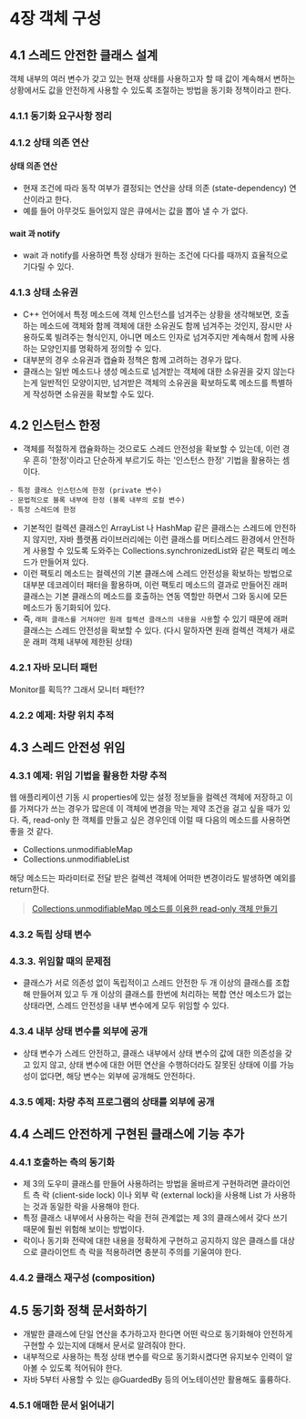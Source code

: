 # 4장 객체 구성

## 4.1 스레드 안전한 클래스 설계

객체 내부의 여러 변수가 갖고 있는 현재 상태를 사용하고자 할 때 값이 계속해서 변하는 상황에서도 값을 안전하게 사용할 수 있도록 조절하는 방법을 동기화 정책이라고 한다.

### 4.1.1 동기화 요구사항 정리

### 4.1.2 상태 의존 연산

#### 상태 의존 연산
* 현재 조건에 따라 동작 여부가 결정되는 연산을 상태 의존 (state-dependency) 연산이라고 한다.
* 예를 들어 아무것도 들어있지 않은 큐에서는 값을 뽑아 낼 수 가 없다.

#### wait 과 notify
* wait 과 notify를 사용하면 특정 상태가 원하는 조건에 다다를 때까지 효율적으로 기다릴 수 있다.


### 4.1.3 상태 소유권

* C++ 언어에서 특정 메소드에 객체 인스턴스를 넘겨주는 상황을 생각해보면, 호출하는 메소드에 객체와 함께 객체에 대한 소유권도 함께 넘겨주는 것인지, 잠시만 사용하도록 빌려주는 형식인지, 아니면 메소드 인자로 넘겨주지만 계속해서 함께 사용하는 모양인지를 명확하게 정의할 수 있다.
* 대부분의 경우 소유권과 캡슐화 정책은 함께 고려하는 경우가 많다.
* 클래스는 일반 메소드나 생성 메소드로 넘겨받는 객체에 대한 소유권을 갖지 않는다는게 일반적인 모양이지만, 넘겨받은 객체의 소유권을 확보하도록 메소드를 특별하게 작성하면 소유권을 확보할 수도 있다.

## 4.2 인스턴스 한정

* 객체를 적절하게 캡슐화하는 것으로도 스레드 안전성을 확보할 수 있는데, 이런 경우 흔히 '한정'이라고 단순하게 부르기도 하는 '인스턴스 한정' 기법을 활용하는 셈이다.

```
- 특정 클래스 인스턴스에 한정 (private 변수)
- 문법적으로 블록 내부에 한정 (블록 내부의 로컬 변수)
- 특정 스레드에 한정
```

* 기본적인 컬렉션 클래스인 ArrayList 나 HashMap 같은 클래스는 스레드에 안전하지 않지만, 자바 플랫폼 라이브러리에는 이런 클래스를 머티스레드 환경에서 안전하게 사용할 수 있도록 도와주는 Collections.synchronizedList와 같은 팩토리 메소드가 만들어져 있다.
* 이런 팩토리 메소드는 컬렉션의 기본 클래스에 스레드 안전성을 확보하는 방법으로 대부분 데코레이터 패터을 활용하며, 이런 팩토리 메소드의 결과로 만들어진 래퍼 클래스는 기본 클래스의 메소드를 호출하는 연동 역할만 하면서 그와 동시에 모든 메소드가 동기화되어 있다.
* 즉, `래퍼 클래스를 거쳐야만 원래 컬렉션 클래스의 내용을 사용`할 수 있기 때문에 래퍼 클래스는 스레드 안전성을 확보할 수 있다.
(다시 말하자면 원래 컬렉션 객체가 새로운 래퍼 객체 내부에 제한된 상태)

### 4.2.1 자바 모니터 패턴

Monitor를 획득?? 그래서 모니터 패턴??

### 4.2.2 예제: 차량 위치 추적

## 4.3 스레드 안전성 위임

### 4.3.1 예제: 위임 기법을 활용한 차량 추적

웹 애플리케이션 기동 시 properties에 있는 설정 정보들을 컬렉션 객체에 저장하고 이를 가져다가 쓰는 경우가 많은데 이 객체에 변경을 막는 제약 조건을 걸고 싶을 때가 있다.
즉, read-only 한 객체를 만들고 싶은 경우인데 이럴 때 다음의 메소드를 사용하면 좋을 것 같다.

* Collections.unmodifiableMap
* Collections.unmodifiableList

해당 메소드는 파라미터로 전달 받은 컬렉션 객체에 어떠한 변경이라도 발생하면 예외를 return한다.

> [Collections.unmodifiableMap 메소드를 이용한 read-only 객체 만들기](http://lng1982.tistory.com/155)

### 4.3.2 독립 상태 변수

### 4.3.3. 위임할 때의 문제점

* 클래스가 서로 의존성 없이 독립적이고 스레드 안전한 두 개 이상의 클래스를 조합해 만들어져 있고 두 개 이상의 클래스를 한번에 처리하는 복합 연산 메소드가 없는 상태라면, 스레드 안전성을 내부 변수에게 모두 위임할 수 있다.

### 4.3.4 내부 상태 변수를 외부에 공개

* 상태 변수가 스레드 안전하고, 클래스 내부에서 상태 변수의 값에 대한 의존성을 갖고 있지 않고, 상태 변수에 대한 어떤 연산을 수행하더라도 잘못된 상태에 이를 가능성이 없다면, 해당 변수는 외부에 공개해도 안전하다.

### 4.3.5 예제: 차량 추적 프로그램의 상태를 외부에 공개

## 4.4 스레드 안전하게 구현된 클래스에 기능 추가

### 4.4.1 호출하는 측의 동기화

* 제 3의 도우미 클래스를 만들어 사용하려는 방법을 올바르게 구현하려면 클라이언트 측 락 (client-side lock) 이나 외부 락 (external lock)을 사용해 List 가 사용하는 것과 동일한 락을 사용해야 한다.
* 특정 클래스 내부에서 사용하는 락을 전혀 관계없는 제 3의 클래스에서 갖다 쓰기 때문에 훨씬 위험해 보이는 방법이다.
* 락이나 동기화 전략에 대한 내용을 정확하게 구현하고 공지하지 않은 클래스를 대상으로 클라이언트 측 락을 적용하려면 충분히 주의를 기울여야 한다.

### 4.4.2 클래스 재구성 (composition)

## 4.5 동기화 정책 문서화하기

* 개발한 클래스에 단일 연산을 추가하고자 한다면 어떤 락으로 동기화해야 안전하게 구현할 수 있는지에 대해서 문서로 알려줘야 한다.
* 내부적으로 사용하는 특정 상태 변수를 락으로 동기화시켰다면 유지보수 인력이 알아볼 수 있도록 적어둬야 한다.
* 자바 5부터 사용할 수 있는 @GuardedBy 등의 어노테이션만 활용해도 훌륭하다.

### 4.5.1 애매한 문서 읽어내기
